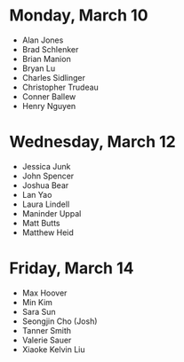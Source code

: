# Monday, March 10
- Alan Jones
- Brad Schlenker
- Brian Manion
- Bryan Lu
- Charles Sidlinger
- Christopher Trudeau
- Conner Ballew
- Henry Nguyen

# Wednesday, March 12
- Jessica Junk
- John Spencer
- Joshua Bear
- Lan Yao
- Laura Lindell
- Maninder Uppal
- Matt Butts
- Matthew Heid

# Friday, March 14
- Max Hoover
- Min Kim
- Sara Sun
- Seongjin Cho (Josh)
- Tanner Smith
- Valerie Sauer
- Xiaoke Kelvin Liu